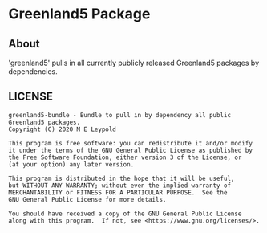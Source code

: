 # Greenland5 Package
## About

'greenland5' pulls in all currently publicly released Greenland5
packages by dependencies.


## LICENSE

	greenland5-bundle - Bundle to pull in by dependency all public Greenland5 packages.
	Copyright (C) 2020 M E Leypold

	This program is free software: you can redistribute it and/or modify
	it under the terms of the GNU General Public License as published by
	the Free Software Foundation, either version 3 of the License, or
	(at your option) any later version.

	This program is distributed in the hope that it will be useful,
	but WITHOUT ANY WARRANTY; without even the implied warranty of
	MERCHANTABILITY or FITNESS FOR A PARTICULAR PURPOSE.  See the
	GNU General Public License for more details.

	You should have received a copy of the GNU General Public License
	along with this program.  If not, see <https://www.gnu.org/licenses/>.

